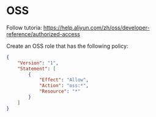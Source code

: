 # OSS

Follow tutoria: https://help.aliyun.com/zh/oss/developer-reference/authorized-access

Create an OSS role that has the following policy:
```json
{
    "Version": "1",
    "Statement": [
        {
            "Effect": "Allow",
            "Action": "oss:*",
            "Resource": "*"
        }
    ]
}
```

